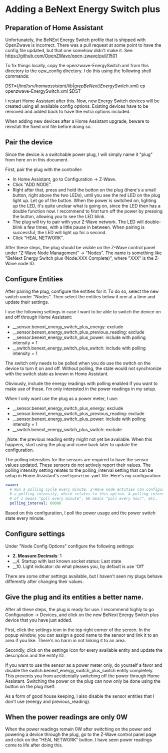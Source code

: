 # Adding a BeNext Energy Switch plus

## Preparation of Home Assistant

Unfortunately, the BeNExt Energy Switch profile that is shipped with
OpenZwave is incorrect. There was a pull request at some point to have
the config file updated, but that one somehow didn't make it. See:
https://github.com/OpenZWave/open-zwave/pull/1501

To fix things locally, copy the openzwave-EnergySwitch.xml from this directory
to the ozw_config directory. I do this using the following shell commands:

  DST=$(find /srv/homeassistant/lib | grep BeNext/EnergySwitch.xml$)
  cp openzwave-EnergySwitch.xml $DST

I restart Home Assistant after this. Now, new Energy Switch devices will
be created using all available config options. Existing devices have to be
removed and added back to have the extra options included.

When adding new devices after a Home Assistant upgrade, beware to reinstall
the fixed xml file before doing so.

## Pair the device

Since the device is a switchable power plug, I will simply name it
"plug" from here on in this document.

First, pair the plug with the controller:

  * In Home Assistant, go to Configuration -> Z-Wave.
  * Click "ADD NODE".
  * Right after that, press and hold the button on the plug (there's a small
    button, right above the two LEDs), until you see the red LED on the
    plug light up. Let go of the button.
    When the power is switched on, lighting up the LED, it's quite unclear
    what is going on, since the LED then has a double function now.
    I recommend to first turn off the power by pressing the button,
    allowing you to see the LED blink.
  * The plug will try to pair with your Z-Wave network. The LED will
    double-blink a few times, with a little pause in between.
    When pairing is successful, the LED will light up for a second.
  * Click "HEAL NETWORK".

After these steps, the plug should be visible on the Z-Wave control
panel under "Z-Wave Node Management" -> "Nodes". The name is something
like "BeNext Energy Switch plus (Node:XXX Complete)", where
"XXX" is the Z-Wave node ID.

## Configure Entities

After pairing the plug, configure the entities for it. To do so, select
the new switch under "Nodes". Then select the entities below it one at
a time and update their settings.

I use the following settings in case I want to be able to switch the device
on and off through Home Assistant:

  * __sensor.benext_energy_switch_plus_energy: exclude
  * __sensor.benext_energy_switch_plus_previous_reading: exclude
  * __sensor.benext_energy_switch_plus_power: include with polling intensity = 1
  * __switch.benext_energy_switch_plus_switch: include with polling intensity = 1

The switch only needs to be polled when you do use the switch on the device to
turn it on and off. Without polling, the state would not synchronize with the
switch state as known in Home Assistant.

Obviously, include the energy readings with polling enabled if you want to make
use of those. I'm only interested in the power readings in my setup.

When I only want use the plug as a power meter, I use:

  * __sensor.benext_energy_switch_plus_energy: exclude
  * __sensor.benext_energy_switch_plus_previous_reading: exclude
  * __sensor.benext_energy_switch_plus_power: include with polling intensity = 1
  * __switch.benext_energy_switch_plus_switch: exclude

_Note: the previous reading entity might not yet be available. When
this happens, start using the plug and come back later to update the
configuration.

The polling intensities for the sensors are required to have the sensor values
updated. These sensors do not actively report their values. The polling
intensity setting relates to the polling_interval setting that can be setup
in Home Assistant's `configuration.yaml` file. Here's my configuration:

```yaml
zwave:
  # Run a polling cycle every minute. Z-Wave node entities can configure
  # a polling intensity, which relates to this option. A polling intensity
  # of 1 means "poll every minute", 60 means "poll every hour", etc.
  polling_interval: 60000
```

Based on this configuration, I poll the power usage and the power switch state
every minute.

## Configure settings

Under "Node Config Options" configure the following settings:

  * __2. Measure Decimals__: 1
  * __4. Startup with last known socket status: Last state
  * __10. Light indicator: do what pleases you, by default is use 'Off'

There are some other settings available, but I haven't seen my plugs behave
differently after changing their values.

## Give the plug and its entities a better name.

After all these steps, the plug is ready for use. I recommend highly to go
Configuration -> Devices, and click on the new BeNext Energy Switch plus
device that you have just added.

First, click the settings icon in the top right corner of the screen.
In the popup window, you can assign a good name to the sensor and link
it to an area if you like. There's no harm in not linking it to an area.

Secondly, click on the settings icon for every available entity and update
the description and the entity ID.

If you want to use the sensor as a power meter only, do yourself a favor and
disable the switch.benext_energy_switch_plus_switch entity completely. This
prevents you from accidentally switching off the power through Home Assistant.
Switching the power on the plug can now only be done using the button on
the plug itself.

As a form of good house keeping, I also disable the sensor entities that
I don't use (energy and previous_reading).

## When the power readings are only 0W

When the power readings remain 0W after switching on the power and powering
a device through the plug, go to the Z-Wave control panel page and click
on the "HEAL NETWORK" button. I have seen power readings come to life after
doing this.

